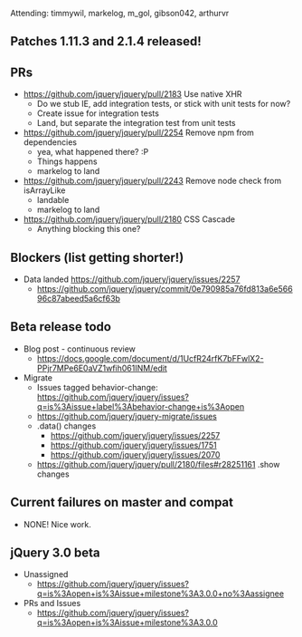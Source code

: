 Attending: timmywil, markelog, m_gol, gibson042, arthurvr

## Patches 1.11.3 and 2.1.4 released!

## PRs
* https://github.com/jquery/jquery/pull/2183 Use native XHR
  - Do we stub IE, add integration tests, or stick with unit tests for now?
  - Create issue for integration tests
  - Land, but separate the integration test from unit tests
* https://github.com/jquery/jquery/pull/2254 Remove npm from dependencies
  - yea, what happened there? :P 
  - Things happens
  - markelog to land
* https://github.com/jquery/jquery/pull/2243 Remove node check from isArrayLike
  - landable
  - markelog to land
* https://github.com/jquery/jquery/pull/2180 CSS Cascade
  - Anything blocking this one?

## Blockers (list getting shorter!)
* Data landed https://github.com/jquery/jquery/issues/2257 
  - https://github.com/jquery/jquery/commit/0e790985a76fd813a6e56696c87abeed5a6cf63b 

## Beta release todo
* Blog post - continuous review
  - https://docs.google.com/document/d/1UcfR24rfK7bFFwlX2-PPjr7MPe6E0aVZ1wfih061INM/edit 
* Migrate
  - Issues tagged behavior-change: https://github.com/jquery/jquery/issues?q=is%3Aissue+label%3Abehavior-change+is%3Aopen 
  - https://github.com/jquery/jquery-migrate/issues 
  - .data() changes
    * https://github.com/jquery/jquery/issues/2257
    * https://github.com/jquery/jquery/issues/1751 
    * https://github.com/jquery/jquery/issues/2070 
  - https://github.com/jquery/jquery/pull/2180/files#r28251161 .show changes

## Current failures on master and compat
* NONE! Nice work.

## jQuery 3.0 beta
* Unassigned
  - https://github.com/jquery/jquery/issues?q=is%3Aopen+is%3Aissue+milestone%3A3.0.0+no%3Aassignee
* PRs and Issues
  - https://github.com/jquery/jquery/issues?q=is%3Aopen+is%3Aissue+milestone%3A3.0.0
